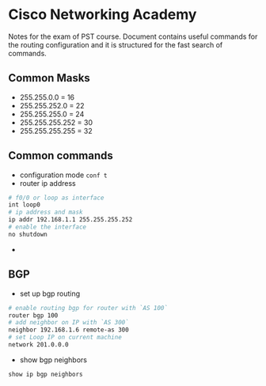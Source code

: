 # Cisco Networking Academy
Notes for the exam of PST course. Document contains useful commands for the routing configuration and it is structured for the fast search of commands.

## Common Masks
* 255.255.0.0 = 16
* 255.255.252.0 = 22
* 255.255.255.0 = 24
* 255.255.255.252 = 30
* 255.255.255.255 = 32

## Common commands

* configuration mode `conf t`
* router ip address
```bash
# f0/0 or loop as interface
int loop0
# ip address and mask
ip addr 192.168.1.1 255.255.255.252 
# enable the interface
no shutdown
```
* 

## BGP

* set up bgp routing
```bash
# enable routing bgp for router with `AS 100`
router bgp 100
# add neighbor on IP with `AS 300`
neighbor 192.168.1.6 remote-as 300
# set Loop IP on current machine
network 201.0.0.0
``` 
* show bgp neighbors
```bash
show ip bgp neighbors
```
